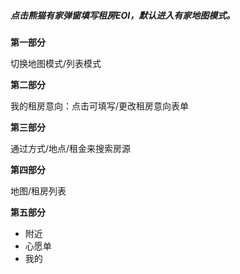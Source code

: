 ##### 点击熊猫有家弹窗填写租房EOI，默认进入有家地图模式。

**第一部分**

切换地图模式/列表模式

**第二部分**

我的租房意向：点击可填写/更改租房意向表单

**第三部分**

通过方式/地点/租金来搜索房源

**第四部分**

地图/租房列表

**第五部分**

* 附近
* 心愿单
* 我的



